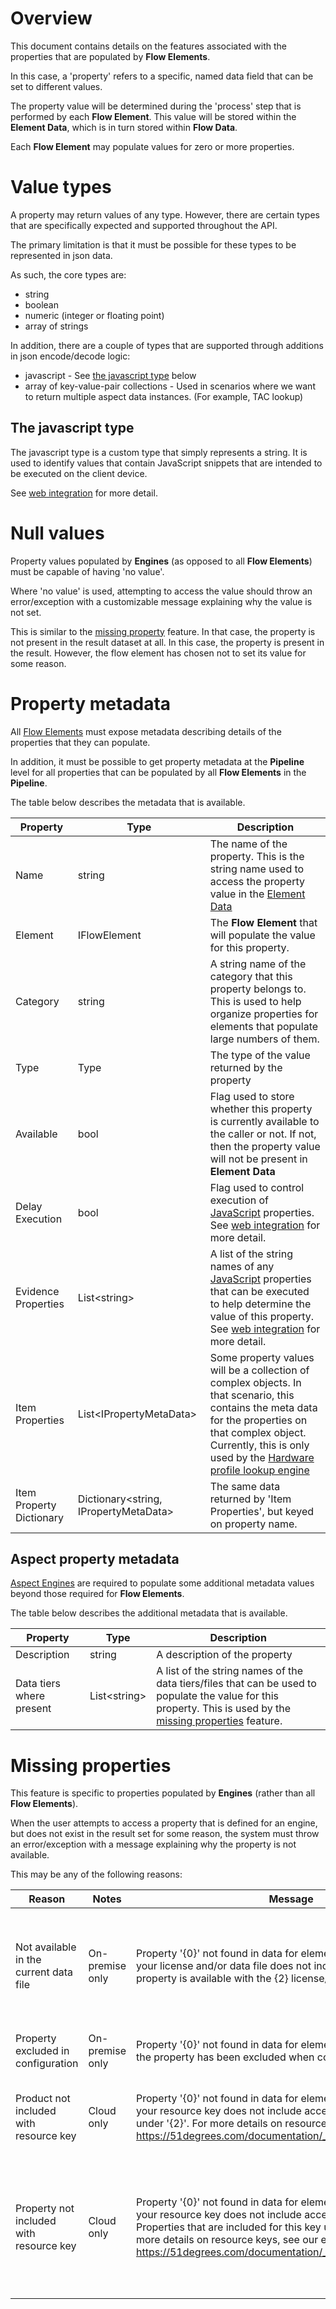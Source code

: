 # Overview

This document contains details on the features associated with the properties that 
are populated by **Flow Elements**.

In this case, a 'property' refers to a specific, named data field that can be
set to different values.

The property value will be determined during the 'process' step that is performed 
by each **Flow Element**. This value will be stored within the **Element Data**, 
which is in turn stored within **Flow Data**.

Each **Flow Element** may populate values for zero or more properties.

# Value types

A property may return values of any type. However, there are certain types that are 
specifically expected and supported throughout the API.

The primary limitation is that it must be possible for these types to be represented 
in json data.

As such, the core types are:

- string
- boolean
- numeric (integer or floating point)
- array of strings

In addition, there are a couple of types that are supported through additions in 
json encode/decode logic:

- javascript - See [the javascript type](#the-javascript-type) below
- array of key-value-pair collections - Used in scenarios where we want to return 
  multiple aspect data instances. (For example, TAC lookup)

## The javascript type

The javascript type is a custom type that simply represents a string.
It is used to identify values that contain JavaScript snippets that are intended 
to be executed on the client device.

See [web integration](web-integration.md) for more detail.

# Null values

Property values populated by **Engines** (as opposed to all **Flow Elements**)
must be capable of having 'no value'.

Where 'no value' is used, attempting to access the value should throw an 
error/exception with a customizable message explaining why the value is not set.

This is similar to the [missing property](#missing-properties) feature.
In that case, the property is not present in the result dataset at all. In this 
case, the property is present in the result. However, the flow element has 
chosen not to set its value for some reason.

# Property metadata

All [Flow Elements](../conceptual-overview.md#flow-element) must expose metadata 
describing details of the properties that they can populate.

In addition, it must be possible to get property metadata at the **Pipeline**
level for all properties that can be populated by all **Flow Elements** in the 
**Pipeline**.

The table below describes the metadata that is available.

| Property | Type | Description |
|---|---|---|
| Name | string | The name of the property. This is the string name used to access the property value in the [Element Data](../conceptual-overview.md#element-data) |
| Element | IFlowElement | The **Flow Element** that will populate the value for this property. |
| Category | string | A string name of the category that this property belongs to. This is used to help organize properties for elements that populate large numbers of them. |
| Type | Type | The type of the value returned by the property |
| Available | bool | Flag used to store whether this property is currently available to the caller or not. If not, then the property value will not be present in **Element Data** |
| Delay Execution | bool | Flag used to control execution of [JavaScript](#the-javascript-type) properties. See [web integration](web-integration.md) for more detail. |
| Evidence Properties | List\<string\> | A list of the string names of any [JavaScript](#the-javascript-type) properties that can be executed to help determine the value of this property. See [web integration](web-integration.md) for more detail. |
| Item Properties | List\<IPropertyMetaData\> | Some property values will be a collection of complex objects. In that scenario, this contains the meta data for the properties on that complex object. Currently, this is only used by the [Hardware profile lookup engine](../../device-detection-specification/pipeline-elements/hardware-profile-lookup-cloud.md) |
| Item Property Dictionary | Dictionary\<string, IPropertyMetaData\> | The same data returned by 'Item Properties', but keyed on property name. |

## Aspect property metadata

[Aspect Engines](../conceptual-overview.md#aspect-engine) are required to populate 
some additional metadata values beyond those required for **Flow Elements**.

The table below describes the additional metadata that is available.

| Property | Type | Description |
|---|---|---|
| Description | string | A description of the property |
| Data tiers where present | List\<string\> | A list of the string names of the data tiers/files that can be used to populate the value for this property. This is used by the [missing properties](#missing-properties) feature. |

# Missing properties

This feature is specific to properties populated by **Engines** (rather than all 
**Flow Elements**).

When the user attempts to access a property that is defined for an engine, but 
does not exist in the result set for some reason, the system must throw an 
error/exception with a message explaining why the property is not available.

This may be any of the following reasons:

|Reason|Notes|Message|Parameters|
|---|---|---|---|
| Not available in the current data file | On-premise only | Property '{0}' not found in data for element '{1}'. This is because your license and/or data file does not include this property. The property is available with the {2} license/data. | 0. property name<br/>1. element name<br/>2. comma-separated list of data file/license types |
| Property excluded in configuration | On-premise only | Property '{0}' not found in data for element '{1}'. This is because the property has been excluded when configuring the engine. | 0. property name<br/>1. element name |
| Product not included with resource key | Cloud only | Property '{0}' not found in data for element '{1}'. This is because your resource key does not include access to any properties under '{2}'. For more details on resource keys, see our explainer: https://51degrees.com/documentation/_info__resource_keys.html |  0. property name<br/>1. element name<br/>2. product name |
| Property not included with resource key | Cloud only | Property '{0}' not found in data for element '{1}'. This is because your resource key does not include access to this property. Properties that are included for this key under '{2}' are {3}. For more details on resource keys, see our explainer: https://51degrees.com/documentation/_info__resource_keys.html | 0. property name<br/>1. element name<br/>2. product name<br/>3. comma-separated list of property names |


